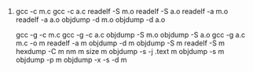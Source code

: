 1. 	gcc -c m.c
	gcc -c a.c
	readelf -S m.o
	readelf -S a.o
	readelf -a m.o
	readelf -a a.o
	objdump -d m.o
	objdump -d a.o

	gcc -g -c m.c
	gcc -g -c a.c
	objdump -S m.o
	objdump -S a.o
	gcc -g a.c m.c -o m
	readelf -a m
	objdump -d m
	objdump -S m
	readelf -S m
	hexdump -C m
	nm m
	size m
	objdump -s -j .text m
	objdump -s m
	objdump -p m
	objdump -x -s -d m
